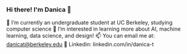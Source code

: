 ### Hi there! I'm Danica 👋
🔭 I’m currently an undergraduate student at UC Berkeley, studying computer science
🌱 I’m interested in learning more about AI, machine learning, data science, and design!
📫 You can email me at: danicat@berkeley.edu 
💬 Linkedin: linkedin.com/in/danica-t

<!--
**danicatyx/danicatyx** is a ✨ _special_ ✨ repository because its `README.md` (this file) appears on your GitHub profile.

Here are some ideas to get you started:

- 🔭 I’m currently working on ...
- 🌱 I’m currently learning ...
- 👯 I’m looking to collaborate on ...
- 🤔 I’m looking for help with ...
- 💬 Ask me about ...
- 📫 How to reach me: ...
- 😄 Pronouns: ...
- ⚡ Fun fact: ...
-->
